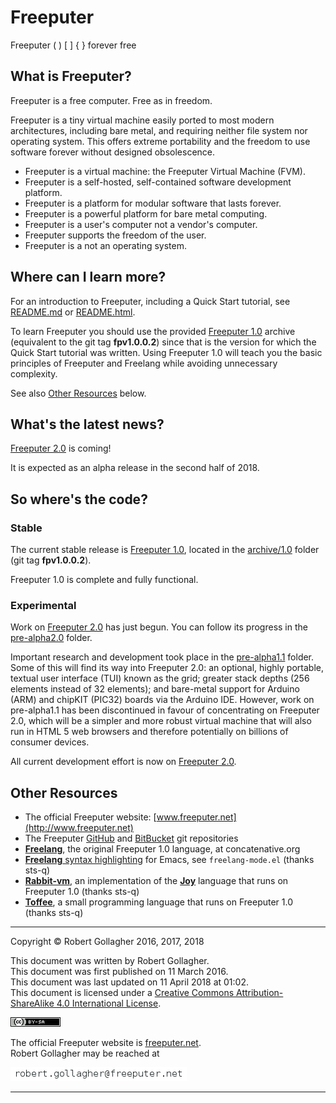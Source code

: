 <meta http-equiv="content-type" content="text/html;charset=utf-8">

# Freeputer

Freeputer ( ) \[ \] { } forever free

## What is Freeputer?

Freeputer is a free computer. Free as in freedom.

Freeputer is a tiny virtual machine easily ported to most modern architectures, including bare metal, and requiring neither file system nor operating system. This offers extreme portability and the freedom to use software forever without designed obsolescence.

* Freeputer is a virtual machine: the Freeputer Virtual Machine (FVM).
* Freeputer is a self-hosted, self-contained software development platform.
* Freeputer is a platform for modular software that lasts forever.
* Freeputer is a powerful platform for bare metal computing.
* Freeputer is a user's computer not a vendor's computer.
* Freeputer supports the freedom of the user.
* Freeputer is a not an operating system.

## Where can I learn more?

For an introduction to Freeputer, including a Quick Start tutorial, see [README.md](archive/1.0/README.md) or [README.html](archive/1.0/README.html).

To learn Freeputer you should use the provided [Freeputer&nbsp;1.0](archive/1.0) archive (equivalent to the git tag **fpv1.0.0.2**) since that is the version for which the Quick Start tutorial was written. Using Freeputer 1.0 will teach you the basic principles of Freeputer and Freelang while avoiding unnecessary complexity.

See also [Other Resources](#other-resources) below.

## What's the latest news?

[Freeputer&nbsp;2.0](pre-alpha/pre-alpha2.0) is coming!

It is expected as an alpha release in the second half of 2018.

## So where's the code?

### Stable

The current stable release is [Freeputer&nbsp;1.0](archive/1.0), located in the [archive/1.0](archive/1.0) folder (git tag **fpv1.0.0.2**).

Freeputer 1.0 is complete and fully functional.

### Experimental

Work on [Freeputer&nbsp;2.0](pre-alpha/pre-alpha2.0) has just begun. You can follow its progress in the [pre-alpha2.0](pre-alpha/pre-alpha2.0) folder.

Important research and development took place in the [pre-alpha1.1](pre-alpha/pre-alpha1.1) folder. Some of this will find its way into Freeputer&nbsp;2.0: an optional, highly portable, textual user interface (TUI) known as the grid; greater stack depths (256 elements instead of 32 elements); and bare-metal support for Arduino (ARM) and chipKIT (PIC32) boards via the Arduino IDE. However, work on pre-alpha1.1 has been discontinued in favour of concentrating on Freeputer 2.0, which will be a simpler and more robust virtual machine that will also run in HTML 5 web browsers and therefore potentially on billions of consumer devices.

All current development effort is now on [Freeputer&nbsp;2.0](pre-alpha/pre-alpha2.0).

## Other Resources

* The official Freeputer website: [www.freeputer.net](http://www.freeputer.net)
* The Freeputer [GitHub](https://github.com/RobertGollagher/Freeputer) and [BitBucket](https://bitbucket.org/RobertGollagher/freeputer/src) git repositories
* [**Freelang**](http://www.concatenative.org/wiki/view/Freelang), the original Freeputer&nbsp;1.0 language, at concatenative.org
* [**Freelang** syntax highlighting](https://bitbucket.org/sts-q/freeputer/src) for Emacs, see `freelang-mode.el` (thanks sts-q)
* [**Rabbit-vm**](https://bitbucket.org/sts-q/freeputer/src), an implementation of the [**Joy**](https://en.wikipedia.org/wiki/Joy_%28programming_language%29) language that runs on Freeputer&nbsp;1.0 (thanks sts-q)
* [**Toffee**](https://bitbucket.org/sts-q/toffee/src), a small programming language that runs on Freeputer&nbsp;1.0 (thanks sts-q)

---

Copyright © Robert Gollagher 2016, 2017, 2018  

This document was written by Robert Gollagher.  
This document was first published on 11 March 2016.  
This document was last updated on 11 April 2018 at 01:02.  
This document is licensed under a [Creative Commons Attribution-ShareAlike 4.0 International License](http://creativecommons.org/licenses/by-sa/4.0/).

[![](doc/img/80x15.png)](http://creativecommons.org/licenses/by-sa/4.0/)


The official Freeputer website is [freeputer.net](http://www.freeputer.net).  
Robert Gollagher may be reached at

![](doc/img/abc.png)

---

